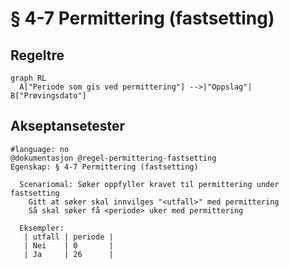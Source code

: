 # § 4-7 Permittering (fastsetting)

## Regeltre

```mermaid
graph RL
  A["Periode som gis ved permittering"] -->|"Oppslag"| B["Prøvingsdato"]
```

## Akseptansetester

```gherkin
#language: no
@dokumentasjon @regel-permittering-fastsetting
Egenskap: § 4-7 Permittering (fastsetting)

  Scenariomal: Søker oppfyller kravet til permittering under fastsetting
    Gitt at søker skal innvilges "<utfall>" med permittering
    Så skal søker få <periode> uker med permittering

  Eksempler:
   | utfall | periode |
   | Nei    | 0       |
   | Ja     | 26      |
``` 